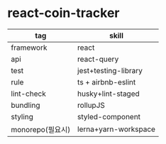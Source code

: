 # react-coin-tracker

| tag              | skill                |
| ---------------- | -------------------- |
| framework        | react                |
| api              | react-query          |
| test             | jest+testing-library |
| rule             | ts + airbnb-eslint   |
| lint-check       | husky+lint-staged    |
| bundling         | rollupJS             |
| styling          | styled-component     |
| monorepo(필요시) | lerna+yarn-workspace |

